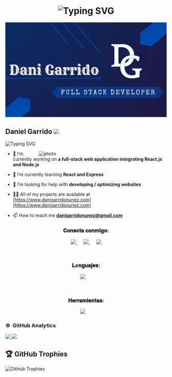 
<div align="center">
<h1 align="center">
    <img src="https://readme-typing-svg.herokuapp.com?font=Poppins&size=30&duration=3000&pause=1000&color=2563EB&vCenter=true&random=false&width=435&lines=Welcome+to+my+profile!;Feel+free+to+contact+me!" alt="Typing SVG" />
</h1>
</div>

![Texto alternativo](./assets/Banner.jpg)

<h2>
    Daniel Garrido
  <img src="https://media.giphy.com/media/hvRJCLFzcasrR4ia7z/giphy.gif" width="28">
</h2>


![Typing SVG](https://readme-typing-svg.demolab.com/?font=Press+Start+2P&size=13&pause=1000&color=ED0000&random=false&width=435&lines=Bienvenido+a+mi+repositorio;Si%C3%A9ntete+libre+de+explorarlo;Gracias+por+tu+apoyo++%F0%9F%A6%89+)



<img align="right" src="profile2.gif" alt="photo" style="width:400px;" />

- 🔭 I’m currently working on **a full-stack web application integrating React.js and Node.js**

- 🌱 I’m currently learning **React and Express**

- 🤝 I’m looking for help with **developing / optimizing websites**

- 👨‍💻 All of my projects are available at [https://www.danigarridonunez.com](https://www.danigarridonunez.com)

- 📫 How to reach me **danigarridonunez@gmail.com**


<h3 align="center">𝐂𝐨𝐧𝐞𝐜𝐭𝐚 𝐜𝐨𝐧𝐦𝐢𝐠𝐨:</h3>
<p align="center">
  <a href="enlace_discord" style="margin-right: 20px;">
    <img src="https://skillicons.dev/icons?i=discord" />
  </a>
  <a href="https://www.instagram.com/daaniigarrido/" style="margin-right: 20px;">
    <img src="https://skillicons.dev/icons?i=instagram" />
  </a>
  <a href="https://www.linkedin.com/in/daniel-garrido-nu%C3%B1ez-87b041223/">
    <img src="https://skillicons.dev/icons?i=linkedin" />
  </a>
</p>

<br>

<h3 align="center">𝐋e𝐧𝐠𝐮𝐚𝐣𝐞𝐬:</h3>
<p align="center">
  <a href="https://skillicons.dev" style="margin-right: 20px;">
    <img src="https://skillicons.dev/icons?i=html,css,sass,tailwind,js,ts,mongodb,mysql,php,react,nodejs&perline=12" />
  </a>
</p>

<br>

<h3 align="center">𝐇𝐞𝐫𝐫𝐚𝐦𝐢𝐞𝐧𝐭𝐚𝐬:</h3>
<p align="center">
  <a href="https://skillicons.dev" style="margin-right: 20px;">
    <img src="https://skillicons.dev/icons?i=vscode,figma,git,github,gulp,wordpress&perline=8" />
  </a>
</p>

### ⚙️ &nbsp;GitHub Analytics

<div align="left">
<a href="https://github.com/DaniGarridoNunez">
        <img height="180em" src="https://github-readme-stats-eight-theta.vercel.app/api?username=DaniGarridoNunez&show_icons=true&theme=algolia&include_all_commits=true&count_private=true"/>
          <img height="180em" src="https://github-readme-stats-eight-theta.vercel.app/api/top-langs/?username=DaniGarridoNunez&layout=compact&langs_count=8&theme=algolia"/>
  
</a>
</div>

## 🏆 GitHub Trophies
![GitHub Trophies](https://github-profile-trophy.vercel.app/?username=DaniGarridoNunez&no-frame=false&no-bg=false&margin-w=4)
